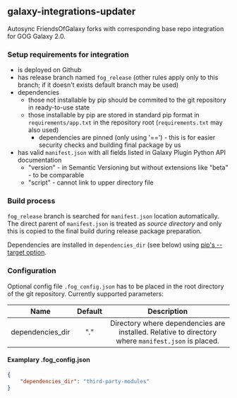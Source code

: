 ## galaxy-integrations-updater

Autosync FriendsOfGalaxy forks with corresponding base repo integration for GOG Galaxy 2.0.


### Setup requirements for integration

- is deployed on Github
- has release branch named `fog_release` (other rules apply only to this branch; if it doesn't exists default branch may be used)
- dependencies
    - those not installable by pip should be commited to the git repository in ready-to-use state
    - those installable by pip are stored in standard pip format in `requirements/app.txt` in the repository root (`requirements.txt` may also used)
        - dependencies are pinned (only using '==') - this is for easier security checks and building final package by us
- has valid `manifest.json` with all fields listed in Galaxy Plugin Python API documentation
    - "version" - in Semantic Versioning but without extensions like "beta" - to be comparable
    - "script" - cannot link to upper directory file

### Build process

`fog_release` branch is searched for `manifest.json` location automatically. The direct parent of `manifest.json` is treated as *source directory* and only this is copied to the final build during release package preparation.

Dependencies are installed in `dependencies_dir` (see below) using [pip's --target option](https://pip.pypa.io/en/stable/reference/pip_install/#cmdoption-t).

### Configuration

Optional config file `.fog_config.json` has to be placed in the root directory of the git repository.
Currently supported parameters:

| Name             | Default       | Description |
| -------------    |:-------------:|:-------:|
| dependencies_dir | "."           | Directory where dependencies are installed. Relative to directory where `manifest.json` is placed. |


#### Examplary .fog_config.json
```json
{
    "dependencies_dir": "third-party-modules"
}
```

